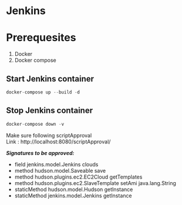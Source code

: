 # Jenkins

# Prerequesites
1. Docker 
2. Docker compose


## Start Jenkins  container

```js
docker-compose up --build -d
```

## Stop Jenkins container

```js
docker-compose down -v
```

Make sure following scriptApproval  
Link : http://localhost:8080/scriptApproval/

_**Signatures to be approved:**_
  * field jenkins.model.Jenkins clouds
  * method hudson.model.Saveable save
  * method hudson.plugins.ec2.EC2Cloud getTemplates
  * method hudson.plugins.ec2.SlaveTemplate setAmi java.lang.String
  * staticMethod hudson.model.Hudson getInstance
  * staticMethod jenkins.model.Jenkins getInstance